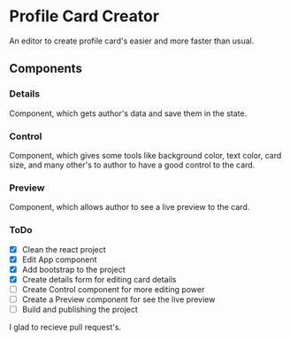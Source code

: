 # Profile Card Creator

An editor to create profile card's easier and more faster than usual.

## Components

### Details

Component, which gets author's data and save them in the state.

### Control

Component, which gives some tools like background color, text color, card size, and many other's to author to have a good control to the card.

### Preview

Component, which allows author to see a live preview to the card.

### ToDo

- [x] Clean the react project
- [x] Edit App component
- [x] Add bootstrap to the project
- [x] Create details form for editing card details
- [ ] Create Control component for more editing power
- [ ] Create a Preview component for see the live preview
- [ ] Build and publishing the project

I glad to recieve pull request's.
